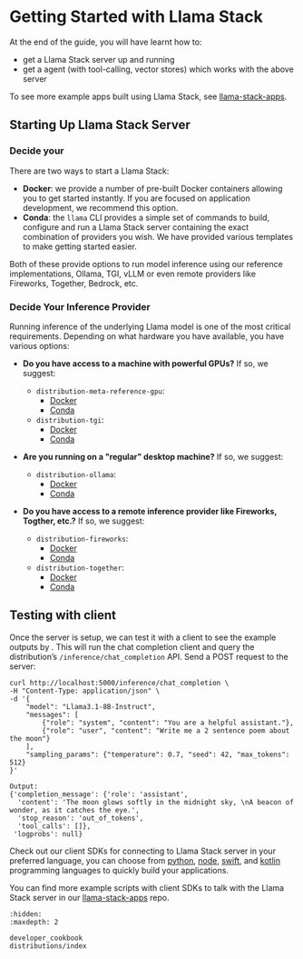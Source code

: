# Getting Started with Llama Stack

At the end of the guide, you will have learnt how to:
- get a Llama Stack server up and running
- get a agent (with tool-calling, vector stores) which works with the above server

To see more example apps built using Llama Stack, see [llama-stack-apps](https://github.com/meta-llama/llama-stack-apps/tree/main).

## Starting Up Llama Stack Server

### Decide your
There are two ways to start a Llama Stack:

- **Docker**: we provide a number of pre-built Docker containers allowing you to get started instantly. If you are focused on application development, we recommend this option.
- **Conda**: the `llama` CLI provides a simple set of commands to build, configure and run a Llama Stack server containing the exact combination of providers you wish. We have provided various templates to make getting started easier.

Both of these provide options to run model inference using our reference implementations, Ollama, TGI, vLLM or even remote providers like Fireworks, Together, Bedrock, etc.

### Decide Your Inference Provider

Running inference of the underlying Llama model is one of the most critical requirements. Depending on what hardware you have available, you have various options:

- **Do you have access to a machine with powerful GPUs?**
If so, we suggest:
  - `distribution-meta-reference-gpu`:
    - [Docker]()
    - [Conda]()
  - `distribution-tgi`:
    - [Docker]()
    - [Conda]()

- **Are you running on a "regular" desktop machine?**
If so, we suggest:
  - `distribution-ollama`:
    - [Docker]()
    - [Conda]()

- **Do you have access to a remote inference provider like Fireworks, Togther, etc.?** If so, we suggest:
  - `distribution-fireworks`:
    - [Docker]()
    - [Conda]()
  - `distribution-together`:
    - [Docker]()
    - [Conda]()

## Testing with client
Once the server is setup, we can test it with a client to see the example outputs by . This will run the chat completion client and query the distribution’s `/inference/chat_completion` API. Send a POST request to the server:

```
curl http://localhost:5000/inference/chat_completion \
-H "Content-Type: application/json" \
-d '{
    "model": "Llama3.1-8B-Instruct",
    "messages": [
        {"role": "system", "content": "You are a helpful assistant."},
        {"role": "user", "content": "Write me a 2 sentence poem about the moon"}
    ],
    "sampling_params": {"temperature": 0.7, "seed": 42, "max_tokens": 512}
}'

Output:
{'completion_message': {'role': 'assistant',
  'content': 'The moon glows softly in the midnight sky, \nA beacon of wonder, as it catches the eye.',
  'stop_reason': 'out_of_tokens',
  'tool_calls': []},
 'logprobs': null}

```

Check out our client SDKs for connecting to Llama Stack server in your preferred language, you can choose from [python](https://github.com/meta-llama/llama-stack-client-python), [node](https://github.com/meta-llama/llama-stack-client-node), [swift](https://github.com/meta-llama/llama-stack-client-swift), and [kotlin](https://github.com/meta-llama/llama-stack-client-kotlin) programming languages to quickly build your applications.

You can find more example scripts with client SDKs to talk with the Llama Stack server in our [llama-stack-apps](https://github.com/meta-llama/llama-stack-apps/tree/main/examples) repo.


```{toctree}
:hidden:
:maxdepth: 2

developer_cookbook
distributions/index
```
